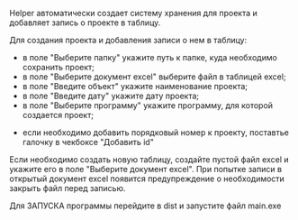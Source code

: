 Helper автоматически создает систему хранения для проекта и добавляет запись о
проекте в таблицу.

Для создания проекта и добавления записи о нем в таблицу:
- в поле "Выберите папку" укажите путь к папке, куда необходимо сохранить проект;
- в поле "Выберите документ excel" выберите файл в таблицей excel;
- в поле "Введите объект" укажите наименование проекта;
- в поле "Введите дату" укажите дату проекта;
- в поле "Выберите программу" укажите программу, для которой создается проект;
* если необходимо добавить порядковый номер к проекту, поставтье галочку в
чекбоксе "Добавить id"

Если необходимо создать новую таблицу, создайте пустой файл excel и укажите его
в поле "Выберите документ excel".
При попытке записи в открытый документ excel появится предупреждение о необходимости
закрыть файл перед записью.

Для ЗАПУСКА программы перейдите в dist и запустите файл main.exe
